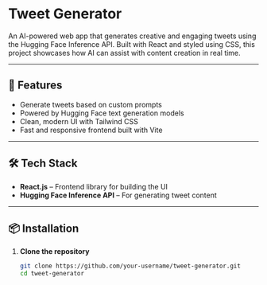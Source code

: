 #  Tweet Generator

An AI-powered web app that generates creative and engaging tweets using the Hugging Face Inference API. Built with React and styled using CSS, this project showcases how AI can assist with content creation in real time.

---

## 📌 Features

- Generate tweets based on custom prompts
- Powered by Hugging Face text generation models
- Clean, modern UI with Tailwind CSS
- Fast and responsive frontend built with Vite

---

## 🛠️ Tech Stack

- **React.js** – Frontend library for building the UI
- **Hugging Face Inference API** – For generating tweet content

---

## 📦 Installation

1. **Clone the repository**

   ```bash
   git clone https://github.com/your-username/tweet-generator.git
   cd tweet-generator
